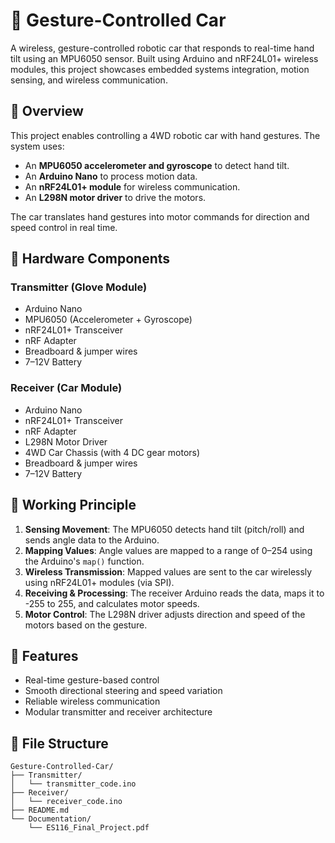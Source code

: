 # 🤖 Gesture-Controlled Car

A wireless, gesture-controlled robotic car that responds to real-time hand tilt using an MPU6050 sensor. Built using Arduino and nRF24L01+ wireless modules, this project showcases embedded systems integration, motion sensing, and wireless communication.

## 📌 Overview

This project enables controlling a 4WD robotic car with hand gestures. The system uses:
- An **MPU6050 accelerometer and gyroscope** to detect hand tilt.
- An **Arduino Nano** to process motion data.
- An **nRF24L01+ module** for wireless communication.
- An **L298N motor driver** to drive the motors.

The car translates hand gestures into motor commands for direction and speed control in real time.

## 🔧 Hardware Components

### Transmitter (Glove Module)
- Arduino Nano  
- MPU6050 (Accelerometer + Gyroscope)  
- nRF24L01+ Transceiver  
- nRF Adapter  
- Breadboard & jumper wires  
- 7–12V Battery

### Receiver (Car Module)
- Arduino Nano  
- nRF24L01+ Transceiver  
- nRF Adapter  
- L298N Motor Driver  
- 4WD Car Chassis (with 4 DC gear motors)  
- Breadboard & jumper wires  
- 7–12V Battery

## 🧠 Working Principle

1. **Sensing Movement**: The MPU6050 detects hand tilt (pitch/roll) and sends angle data to the Arduino.
2. **Mapping Values**: Angle values are mapped to a range of 0–254 using the Arduino's `map()` function.
3. **Wireless Transmission**: Mapped values are sent to the car wirelessly using nRF24L01+ modules (via SPI).
4. **Receiving & Processing**: The receiver Arduino reads the data, maps it to -255 to 255, and calculates motor speeds.
5. **Motor Control**: The L298N driver adjusts direction and speed of the motors based on the gesture.

## 🚗 Features

- Real-time gesture-based control
- Smooth directional steering and speed variation
- Reliable wireless communication
- Modular transmitter and receiver architecture

## 📂 File Structure

```plaintext
Gesture-Controlled-Car/
├── Transmitter/
│   └── transmitter_code.ino
├── Receiver/
│   └── receiver_code.ino
├── README.md
└── Documentation/
    └── ES116_Final_Project.pdf
